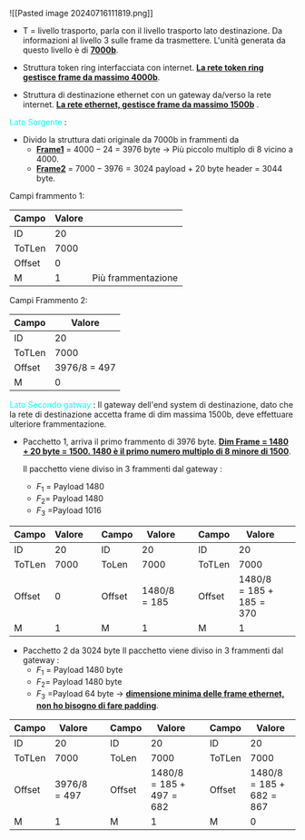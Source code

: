 ![[Pasted image 20240716111819.png]]

- T = livello trasporto, parla con il livello trasporto lato destinazione. Da informazioni al livello 3 sulle frame da trasmettere. L'unità generata da questo livello è di <b><u>7000b</u></b>. 

- Struttura token ring interfacciata con internet. <b><u>La rete token ring gestisce frame da massimo 4000b</u></b>. 

- Struttura di destinazione ethernet con un gateway da/verso la rete internet. <b><u>La rete ethernet, gestisce frame da massimo 1500b</u></b> .

<span style=color:cyan>Lato Sorgente</span> : 
- Divido la struttura dati originale da 7000b in frammenti da 
   - <b><u>Frame1</u></b> = $4000-24$ = $3976$ byte -> Più piccolo multiplo di 8 vicino a $4000$.
   - <b><u>Frame2</u></b> = $7000-3976 = 3024$ payload + $20$ byte header = $3044$ byte. 
   
Campi frammento 1: 

| Campo  | Valore |                    |
| ------ | ------ | ------------------ |
| ID     | 20     |                    |
| ToTLen | 7000   |                    |
| Offset | 0      |                    |
| M      | 1      | Più frammentazione |
Campi Frammento 2: 

| Campo  | Valore         |
| ------ | -------------- |
| ID     | 20             |
| ToTLen | 7000           |
| Offset | $3976/8$ = 497 |
| M      | 0              |

<span style=color:cyan>Lato Secondo gatway</span> :
Il gateway dell'end system di destinazione, dato che la rete di destinazione accetta frame di dim massima 1500b, deve effettuare ulteriore frammentazione. 

- Pacchetto 1, arriva il primo frammento di 3976 byte. 
  <b><u>Dim Frame = 1480 + 20 byte = 1500. 1480 è il primo numero multiplo di 8 minore di 1500</u></b>. 

  Il pacchetto viene diviso in 3 frammenti dal gateway : 
   - $F_1$ = Payload 1480
   - $F_2$= Payload 1480
   - $F_3$ =Payload 1016

| Campo  | Valore |     | Campo  | Valore       |     | Campo  | Valore               |     |
| ------ | ------ | --- | ------ | ------------ | --- | ------ | -------------------- | --- |
| ID     | 20     |     | ID     | 20           |     | ID     | 20                   |     |
| ToTLen | 7000   |     | ToLen  | 7000         |     | ToTLen | 7000                 |     |
| Offset | 0      |     | Offset | $1480/8=185$ |     | Offset | $1480/8=185+185=370$ |     |
| M      | 1      |     | M      | 1            |     | M      | 1                    |     |

- Pacchetto 2 da 3024 byte 
  Il pacchetto viene diviso in 3 frammenti dal gateway : 
   - $F_1$ = Payload 1480 byte
   - $F_2$= Payload 1480 byte
   - $F_3$ =Payload 64 byte -> <b><u>dimensione minima delle frame ethernet, non ho bisogno di fare padding</u></b>. 

| Campo  | Valore       |     | Campo  | Valore               |     | Campo  | Valore               |
| ------ | ------------ | --- | ------ | -------------------- | --- | ------ | -------------------- |
| ID     | 20           |     | ID     | 20                   |     | ID     | 20                   |
| ToTLen | 7000         |     | ToLen  | 7000                 |     | ToTLen | 7000                 |
| Offset | $3976/8=497$ |     | Offset | $1480/8=185+497=682$ |     | Offset | $1480/8=185+682=867$ |
| M      | 1            |     | M      | 1                    |     | M      | 0                    |


